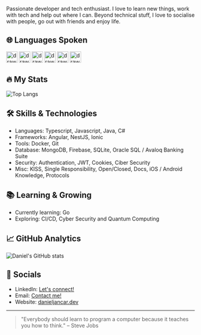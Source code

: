 Passionate developer and tech enthusiast. I love to learn new things, work with tech and help out where I can. Beyond technical stuff, I love to socialise with people, go out with friends and enjoy life.

## 🌐 Languages Spoken
<img src="https://cdn-icons-png.flaticon.com/512/555/555582.png" alt="drawing" width="30"/>  <img src="https://cdn-icons-png.flaticon.com/512/4060/4060233.png" alt="drawing" width="30"/>  <img src="https://cdn-icons-png.flaticon.com/512/8617/8617292.png" alt="drawing" width="30"/>  <img src="https://cdn-icons-png.flaticon.com/512/3373/3373300.png" alt="drawing" width="30"/> <img src="https://cdn-icons-png.flaticon.com/128/330/330536.png" alt="drawing" width="30"/> <img src="https://cdn-icons-png.flaticon.com/512/3373/3373317.png" alt="drawing" width="30"/>

## 🔥 My Stats
![Top Langs](https://github-readme-stats.vercel.app/api/top-langs/?username=danieljancar&layout=compact&theme=dark)

## 🛠️ Skills & Technologies
- Languages: Typescript, Javascript, Java, C#
- Frameworks: Angular, NestJS, Ionic
- Tools: Docker, Git
- Database: MongoDB, Firebase, SQLite, Oracle SQL / Avaloq Banking Suite
- Security: Authentication, JWT, Cookies, Ciber Security
- Misc: KISS, Single Responsibility, Open/Closed, Docs, iOS / Android Knowledge, Protocols

## 📚 Learning & Growing
- Currently learning: Go
- Exploring: CI/CD, Cyber Security and Quantum Computing

## 📈 GitHub Analytics
![Daniel's GitHub stats](https://github-readme-stats.vercel.app/api?username=danieljancar&show_icons=true&theme=dark)

## 🤝 Socials
- LinkedIn: [Let's connect!](https://www.linkedin.com/in/danieljancar/)
- Email: [Contact me!](mailto:dan_jan1@icloud.com)
- Website: [danieljancar.dev](https://danieljancar.dev)

---
> "Everybody should learn to program a computer because it teaches you how to think." – Steve Jobs
